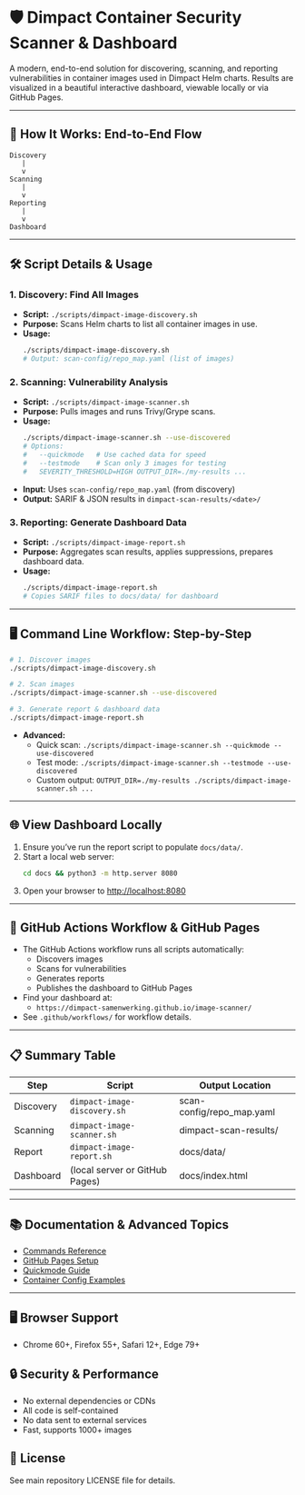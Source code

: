 # 🛡️ Dimpact Container Security Scanner & Dashboard

A modern, end-to-end solution for discovering, scanning, and reporting vulnerabilities in container images used in Dimpact Helm charts. Results are visualized in a beautiful interactive dashboard, viewable locally or via GitHub Pages.

---

## 🚦 How It Works: End-to-End Flow

```
Discovery
   |
   v
Scanning
   |
   v
Reporting
   |
   v
Dashboard
```

---

## 🛠️ Script Details & Usage

### 1. Discovery: Find All Images
- **Script:** `./scripts/dimpact-image-discovery.sh`
- **Purpose:** Scans Helm charts to list all container images in use.
- **Usage:**
  ```bash
  ./scripts/dimpact-image-discovery.sh
  # Output: scan-config/repo_map.yaml (list of images)
  ```

### 2. Scanning: Vulnerability Analysis
- **Script:** `./scripts/dimpact-image-scanner.sh`
- **Purpose:** Pulls images and runs Trivy/Grype scans.
- **Usage:**
  ```bash
  ./scripts/dimpact-image-scanner.sh --use-discovered
  # Options:
  #   --quickmode   # Use cached data for speed
  #   --testmode    # Scan only 3 images for testing
  #   SEVERITY_THRESHOLD=HIGH OUTPUT_DIR=./my-results ...
  ```
- **Input:** Uses `scan-config/repo_map.yaml` (from discovery)
- **Output:** SARIF & JSON results in `dimpact-scan-results/<date>/`

### 3. Reporting: Generate Dashboard Data
- **Script:** `./scripts/dimpact-image-report.sh`
- **Purpose:** Aggregates scan results, applies suppressions, prepares dashboard data.
- **Usage:**
  ```bash
  ./scripts/dimpact-image-report.sh
  # Copies SARIF files to docs/data/ for dashboard
  ```

---

## 🖥️ Command Line Workflow: Step-by-Step

```bash
# 1. Discover images
./scripts/dimpact-image-discovery.sh

# 2. Scan images
./scripts/dimpact-image-scanner.sh --use-discovered

# 3. Generate report & dashboard data
./scripts/dimpact-image-report.sh
```

- **Advanced:**
  - Quick scan: `./scripts/dimpact-image-scanner.sh --quickmode --use-discovered`
  - Test mode: `./scripts/dimpact-image-scanner.sh --testmode --use-discovered`
  - Custom output: `OUTPUT_DIR=./my-results ./scripts/dimpact-image-scanner.sh ...`

---

## 🌐 View Dashboard Locally

1. Ensure you’ve run the report script to populate `docs/data/`.
2. Start a local web server:
   ```bash
   cd docs && python3 -m http.server 8080
   ```
3. Open your browser to [http://localhost:8080](http://localhost:8080)

---

## 🤖 GitHub Actions Workflow & GitHub Pages

- The GitHub Actions workflow runs all scripts automatically:
  - Discovers images
  - Scans for vulnerabilities
  - Generates reports
  - Publishes the dashboard to GitHub Pages
- Find your dashboard at:
  - `https://dimpact-samenwerking.github.io/image-scanner/`
- See `.github/workflows/` for workflow details.

---

## 📋 Summary Table

| Step      | Script                              | Output Location           |
|-----------|-------------------------------------|--------------------------|
| Discovery | `dimpact-image-discovery.sh`        | scan-config/repo_map.yaml|
| Scanning  | `dimpact-image-scanner.sh`          | dimpact-scan-results/    |
| Report    | `dimpact-image-report.sh`           | docs/data/               |
| Dashboard | (local server or GitHub Pages)      | docs/index.html          |

---

## 📚 Documentation & Advanced Topics

- [Commands Reference](COMMANDS_REFERENCE.md)
- [GitHub Pages Setup](GITHUB_PAGES_SETUP.md)
- [Quickmode Guide](QUICKMODE_GUIDE.md)
- [Container Config Examples](CONTAINER_CONFIG_EXAMPLES.md)

---

## 🖥️ Browser Support
- Chrome 60+, Firefox 55+, Safari 12+, Edge 79+

## 🔒 Security & Performance
- No external dependencies or CDNs
- All code is self-contained
- No data sent to external services
- Fast, supports 1000+ images

## 📝 License
See main repository LICENSE file for details.
